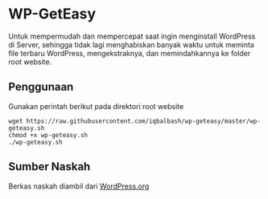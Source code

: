 # WP-GetEasy
Untuk mempermudah dan mempercepat saat ingin menginstall WordPress di Server, sehingga tidak lagi menghabiskan banyak waktu untuk meminta file terbaru WordPress, mengekstraknya, dan memindahkannya ke folder root website.

## Penggunaan
Gunakan perintah berikut pada direktori root website
```
wget https://raw.githubusercontent.com/iqbalbash/wp-geteasy/master/wp-geteasy.sh
chmod +x wp-geteasy.sh
./wp-geteasy.sh
```

## Sumber Naskah
Berkas naskah diambil dari [WordPress.org](https://wordpress.org/latest.zip)